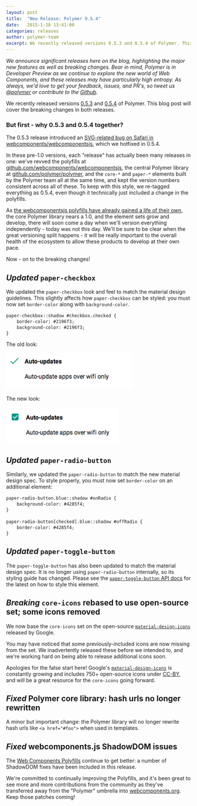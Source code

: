 ```yaml
---
layout: post
title:  "New Release: Polymer 0.5.4"
date:   2015-1-28 13:41:00
categories: releases
author: polymer-team
excerpt: We recently released versions 0.5.3 and 0.5.4 of Polymer. This blog post will cover the breaking changes in both releases.
---
```


_We announce significant releases here on the blog, highlighting the major new features as well as breaking changes. Bear in mind, Polymer is in Developer Preview as we continue to explore the new world of Web Components, and these releases may have particularly high entropy. As always, we'd love to get your feedback, issues, and PR's, so tweet us [@polymer](https://twitter.com/polymer) or contribute to the [Github](https://github.com/Polymer)._

We recently released versions [0.5.3](https://github.com/Polymer/polymer/releases/tag/0.5.3) and [0.5.4](https://github.com/Polymer/polymer/releases/tag/0.5.4) of Polymer. This blog post will cover the breaking changes in both releases.

### But first - why 0.5.3 and 0.5.4 together?
The 0.5.3 release introduced an [SVG-related bug on Safari in webcomponents/webcomponentsjs](https://github.com/webcomponents/webcomponentsjs/commit/7d1e0d8992aacd5da419b33ec50eff30a593201a), which we hotfixed in 0.5.4.

In these pre-1.0 versions, each "release" has actually been many releases in one: we've revved the polyfills at [github.com/webcomponents/webcomponentsjs](https://github.com/webcomponents/webcomponentsjs), the central Polymer library at [github.com/polymer/polymer](https://github.com/polymer/polymer), and the `core-*` and `paper-*` elements built by the Polymer team all at the same time, and kept the version numbers consistent across all of these. To keep with this style, we re-tagged everything as 0.5.4, even though it technically just included a change in the polyfills.

As [the webcomponentsjs polyfills have already gained a life of their own](https://blog.polymer-project.org/announcements/2014/10/16/platform-becomes-webcomponents/), the core Polymer library nears a 1.0, and the element sets grow and develop, there will soon come a day when we'll version everything independently - today was not this day. We'll be sure to be clear when the great versioning split happens - it will be really important to the overall health of the ecosystem to allow these products to develop at their own pace.

Now - on to the breaking changes!

## _Updated_ `paper-checkbox`
We updated the `paper-checkbox` look and feel to match the material design guidelines. This slightly affects how `paper-checkbox` can be styled: you must now set `border-color` along with `background-color`.


	paper-checkbox::shadow #checkbox.checked {
		border-color: #2196f3;
		background-color: #2196f3;
	}

The old look:

<img src="/images/releases/paper-checkbox-old.png" style="height: 100px; width: auto;">

The new look:

<img src="/images/releases/paper-checkbox-new.png" style="height: 100px; width: auto;">

## _Updated_ `paper-radio-button`
Similarly, we updated the `paper-radio-button` to match the new material design spec. To style properly, you must now set `border-color` on an additional element:

	paper-radio-button.blue::shadow #onRadio {
		background-color: #4285f4;
	}

	paper-radio-button[checked].blue::shadow #offRadio {
		border-color: #4285f4;
	}

## _Updated_ `paper-toggle-button`
The `paper-toggle-button` has also been updated to match the material design spec. It is no longer using `paper-radio-button` internally, so its styling guide has changed. Please see the [`paper-toggle-button` API docs](https://www.polymer-project.org/docs/elements/paper-elements.html#paper-toggle-button) for the latest on how to style this element.

## _Breaking_ `core-icons` rebased to use open-source set; some icons removed
We now base the `core-icons` set on the open-source [`material-design-icons`](https://github.com/google/material-design-icons) released by Google.

You may have noticed that some previously-included icons are now missing from the set. We inadvertently released these before we intended to, and we're working hard on being able to release additional icons soon.

Apologies for the false start here! Google's [`material-design-icons`](https://github.com/google/material-design-icons) is constantly growing and includes 750+ open-source icons under [CC-BY](http://creativecommons.org/licenses/by/4.0/), and will be a great resource for the `core-icons` going forward.

## _Fixed_ Polymer core library: hash urls no longer rewritten
A minor but important change: the Polymer library will no longer rewrite hash urls like `<a href="#foo">` when used in templates.

## _Fixed_ webcomponents.js ShadowDOM issues
The [Web Components Polyfills](https://github.com/webcomponents/webcomponentsjs) continue to get better: a number of ShadowDOM fixes have been included in this release.

We're committed to continually improving the Polyfills, and it's been great to see more and more contributions from the community as they've transferred away from the "Polymer" umbrella into [webcomponents.org](http://www.webcomponents.org). Keep those patches coming!
